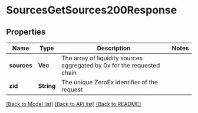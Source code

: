 # SourcesGetSources200Response

## Properties

Name | Type | Description | Notes
------------ | ------------- | ------------- | -------------
**sources** | **Vec<String>** | The array of liquidity sources aggregated by 0x for the requested chain | 
**zid** | **String** | The unique ZeroEx identifier of the request | 

[[Back to Model list]](../README.md#documentation-for-models) [[Back to API list]](../README.md#documentation-for-api-endpoints) [[Back to README]](../README.md)


